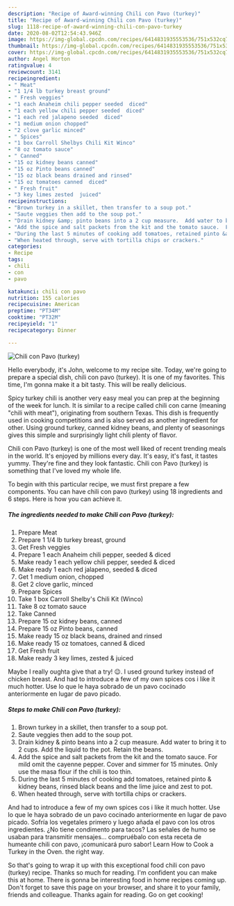 ```yaml
---
description: "Recipe of Award-winning Chili con Pavo (turkey)"
title: "Recipe of Award-winning Chili con Pavo (turkey)"
slug: 1118-recipe-of-award-winning-chili-con-pavo-turkey
date: 2020-08-02T12:54:43.946Z
image: https://img-global.cpcdn.com/recipes/6414831935553536/751x532cq70/chili-con-pavo-turkey-recipe-main-photo.jpg
thumbnail: https://img-global.cpcdn.com/recipes/6414831935553536/751x532cq70/chili-con-pavo-turkey-recipe-main-photo.jpg
cover: https://img-global.cpcdn.com/recipes/6414831935553536/751x532cq70/chili-con-pavo-turkey-recipe-main-photo.jpg
author: Angel Horton
ratingvalue: 4
reviewcount: 3141
recipeingredient:
- " Meat"
- "1 1/4 lb turkey breast ground"
- " Fresh veggies"
- "1 each Anaheim chili pepper seeded  diced"
- "1 each yellow chili pepper seeded  diced"
- "1 each red jalapeno seeded  diced"
- "1 medium onion chopped"
- "2 clove garlic minced"
- " Spices"
- "1 box Carroll Shelbys Chili Kit Winco"
- "8 oz tomato sauce"
- " Canned"
- "15 oz kidney beans canned"
- "15 oz Pinto beans canned"
- "15 oz black beans drained and rinsed"
- "15 oz tomatoes canned  diced"
- " Fresh fruit"
- "3 key limes zested  juiced"
recipeinstructions:
- "Brown turkey in a skillet, then transfer to a soup pot."
- "Saute veggies then add to the soup pot."
- "Drain kidney &amp; pinto beans into a 2 cup measure.  Add water to bring it to 2 cups.  Add the liquid to the pot.  Retain the beans."
- "Add the spice and salt packets from the kit and the tomato sauce.  For mild omit the cayenne pepper.  Cover and simmer for 15 minutes.  Only use the masa flour if the chili is too thin."
- "During the last 5 minutes of cooking add tomatoes, retained pinto &amp; kidney beans, rinsed black beans and the lime juice and zest to pot."
- "When heated through, serve with tortilla chips or crackers."
categories:
- Recipe
tags:
- chili
- con
- pavo

katakunci: chili con pavo 
nutrition: 155 calories
recipecuisine: American
preptime: "PT34M"
cooktime: "PT32M"
recipeyield: "1"
recipecategory: Dinner

---
```



![Chili con Pavo (turkey)](https://img-global.cpcdn.com/recipes/6414831935553536/751x532cq70/chili-con-pavo-turkey-recipe-main-photo.jpg)

Hello everybody, it's John, welcome to my recipe site. Today, we're going to prepare a special dish, chili con pavo (turkey). It is one of my favorites. This time, I'm gonna make it a bit tasty. This will be really delicious.

Spicy turkey chili is another very easy meal you can prep at the beginning of the week for lunch. It is similar to a recipe called chili con carne (meaning &#34;chili with meat&#34;), originating from southern Texas. This dish is frequently used in cooking competitions and is also served as another ingredient for other. Using ground turkey, canned kidney beans, and plenty of seasonings gives this simple and surprisingly light chili plenty of flavor.

Chili con Pavo (turkey) is one of the most well liked of recent trending meals in the world. It's enjoyed by millions every day. It's easy, it's fast, it tastes yummy. They're fine and they look fantastic. Chili con Pavo (turkey) is something that I've loved my whole life.


To begin with this particular recipe, we must first prepare a few components. You can have chili con pavo (turkey) using 18 ingredients and 6 steps. Here is how you can achieve it.

<!--inarticleads1-->

##### The ingredients needed to make Chili con Pavo (turkey):

1. Prepare  Meat
1. Prepare 1 1/4 lb turkey breast, ground
1. Get  Fresh veggies
1. Prepare 1 each Anaheim chili pepper, seeded &amp; diced
1. Make ready 1 each yellow chili pepper, seeded &amp; diced
1. Make ready 1 each red jalapeno, seeded &amp; diced
1. Get 1 medium onion, chopped
1. Get 2 clove garlic, minced
1. Prepare  Spices
1. Take 1 box Carroll Shelby&#39;s Chili Kit (Winco)
1. Take 8 oz tomato sauce
1. Take  Canned
1. Prepare 15 oz kidney beans, canned
1. Prepare 15 oz Pinto beans, canned
1. Make ready 15 oz black beans, drained and rinsed
1. Make ready 15 oz tomatoes, canned &amp; diced
1. Get  Fresh fruit
1. Make ready 3 key limes, zested &amp; juiced


Maybe I really oughta give that a try! 😉. I used ground turkey instead of chicken breast. And had to introduce a few of my own spices cos i like it much hotter. Use lo que le haya sobrado de un pavo cocinado anteriormente en lugar de pavo picado. 

<!--inarticleads2-->

##### Steps to make Chili con Pavo (turkey):

1. Brown turkey in a skillet, then transfer to a soup pot.
1. Saute veggies then add to the soup pot.
1. Drain kidney &amp; pinto beans into a 2 cup measure.  Add water to bring it to 2 cups.  Add the liquid to the pot.  Retain the beans.
1. Add the spice and salt packets from the kit and the tomato sauce.  For mild omit the cayenne pepper.  Cover and simmer for 15 minutes.  Only use the masa flour if the chili is too thin.
1. During the last 5 minutes of cooking add tomatoes, retained pinto &amp; kidney beans, rinsed black beans and the lime juice and zest to pot.
1. When heated through, serve with tortilla chips or crackers.


And had to introduce a few of my own spices cos i like it much hotter. Use lo que le haya sobrado de un pavo cocinado anteriormente en lugar de pavo picado. Sofría los vegetales primero y luego añada el pavo con los otros ingredientes. ¿No tiene condimento para tacos? Las señales de humo se usaban para transmitir mensajes… compruébalo con esta receta de humeante chili con pavo, ¡comunicará puro sabor! Learn How to Cook a Turkey in the Oven. the right way. 

So that's going to wrap it up with this exceptional food chili con pavo (turkey) recipe. Thanks so much for reading. I'm confident you can make this at home. There is gonna be interesting food in home recipes coming up. Don't forget to save this page on your browser, and share it to your family, friends and colleague. Thanks again for reading. Go on get cooking!
